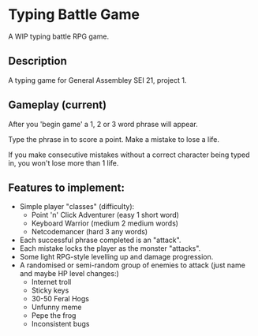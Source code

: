 # Typing Battle Game
A WIP typing battle RPG game.

## Description
A typing game for General Assembley SEI 21, project 1.

## Gameplay (current)
After you 'begin game' a 1, 2 or 3 word phrase will appear.

Type the phrase in to score a point.
Make a mistake to lose a life.

If you make consecutive mistakes without a correct character being typed in, you won't lose more than 1 life.

## Features to implement:
* Simple player "classes" (difficulty):
    * Point 'n' Click Adventurer (easy 1 short word)
    * Keyboard Warrior (medium 2 medium words)
    * Netcodemancer (hard 3 any words)
* Each successful phrase completed is an "attack".
* Each mistake locks the player as the monster "attacks".
* Some light RPG-style levelling up and damage progression.
* A randomised or semi-random group of enemies to attack (just name and maybe HP level changes:)
    * Internet troll
    * Sticky keys
    * 30-50 Feral Hogs
    * Unfunny meme
    * Pepe the frog
    * Inconsistent bugs
